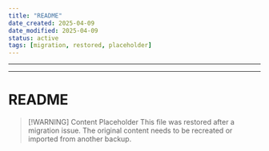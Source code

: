 ```yaml
---
title: "README"
date_created: 2025-04-09
date_modified: 2025-04-09
status: active
tags: [migration, restored, placeholder]
---
```


---

---

# README

> [\!WARNING] Content Placeholder
> This file was restored after a migration issue. The original content needs to be recreated or imported from another backup.

